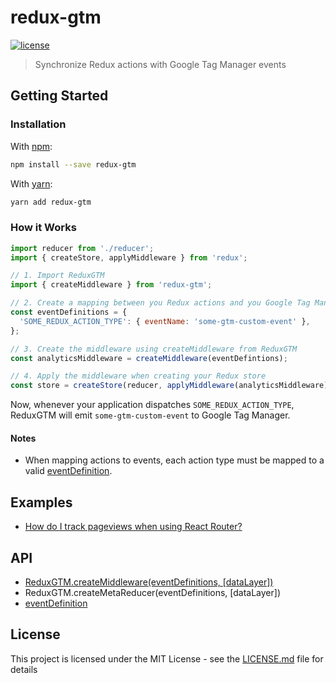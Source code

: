# redux-gtm
[![license](https://img.shields.io/github/license/mashape/apistatus.svg?style=flat-square)](LICENSE)

> Synchronize Redux actions with Google Tag Manager events

## Getting Started

### Installation

With [npm](https://www.npmjs.com/):
```bash
npm install --save redux-gtm
```

With [yarn](https://yarnpkg.com/):
```bash
yarn add redux-gtm
```

### How it Works

```js
import reducer from './reducer';
import { createStore, applyMiddleware } from 'redux';

// 1. Import ReduxGTM
import { createMiddleware } from 'redux-gtm';

// 2. Create a mapping between you Redux actions and you Google Tag Manager events
const eventDefinitions = {
  'SOME_REDUX_ACTION_TYPE': { eventName: 'some-gtm-custom-event' },
};

// 3. Create the middleware using createMiddleware from ReduxGTM
const analyticsMiddleware = createMiddleware(eventDefintions);

// 4. Apply the middleware when creating your Redux store
const store = createStore(reducer, applyMiddleware(analyticsMiddleware));
```

Now, whenever your application dispatches `SOME_REDUX_ACTION_TYPE`,
ReduxGTM will emit `some-gtm-custom-event` to Google Tag Manager.

#### Notes
- When mapping actions to events, each action type must be mapped to a
  valid [eventDefinition](docs/event-definition.md).

## Examples
 - [How do I track pageviews when using React Router?](docs/examples/example1.md)

## API
 - [ReduxGTM.createMiddleware(eventDefinitions, [dataLayer])](docs/create-middleware.md)
 - ReduxGTM.createMetaReducer(eventDefinitions, [dataLayer])
 - [eventDefinition](docs/event-definition.md)

## License

This project is licensed under the MIT License - see
the [LICENSE.md](LICENSE) file for details
